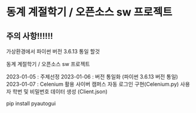 # 동계 계절학기 / 오픈소스 sw 프로젝트

## 주의 사항!!!!!!

가상환경에서 파이썬 버전 3.6.13 통일 할것

동계 계절학기 / 오픈소스 sw 프로젝트

2023-01-05 : 주제선정
2023-01-06 : 버전 통일화 (파이썬 3.6.13 버전 통일)
2023-01-07 : Celenium 활용 사이버 캠퍼스 자동 로그인 구현(Celenium.py)
사용자 학번 및 비밀번호 데이터 생성 (Client.json)

pip install pyautogui